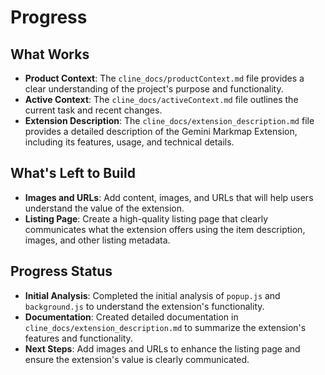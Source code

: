 # Progress

## What Works

- **Product Context**: The `cline_docs/productContext.md` file provides a clear understanding of the project's purpose and functionality.
- **Active Context**: The `cline_docs/activeContext.md` file outlines the current task and recent changes.
- **Extension Description**: The `cline_docs/extension_description.md` file provides a detailed description of the Gemini Markmap Extension, including its features, usage, and technical details.

## What's Left to Build

- **Images and URLs**: Add content, images, and URLs that will help users understand the value of the extension.
- **Listing Page**: Create a high-quality listing page that clearly communicates what the extension offers using the item description, images, and other listing metadata.

## Progress Status

- **Initial Analysis**: Completed the initial analysis of `popup.js` and `background.js` to understand the extension's functionality.
- **Documentation**: Created detailed documentation in `cline_docs/extension_description.md` to summarize the extension's features and functionality.
- **Next Steps**: Add images and URLs to enhance the listing page and ensure the extension's value is clearly communicated.
